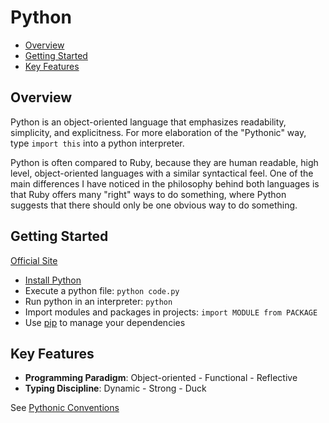 # Python

* [Overview](#overview)
* [Getting Started](#getting-started)
* [Key Features](#key-features)

## Overview

Python is an object-oriented language that emphasizes readability, simplicity, and explicitness. For more elaboration of the "Pythonic" way, type `import this` into a python interpreter.

Python is often compared to Ruby, because they are human readable, high level, object-oriented languages with a similar syntactical feel. One of the main differences I have noticed in the philosophy behind both languages is that Ruby offers many "right" ways to do something, where Python suggests that there should only be one obvious way to do something.

## Getting Started

[Official Site](https://www.python.org/)

* [Install Python](https://www.python.org/downloads/)
* Execute a python file: `python code.py`
* Run python in an interpreter: `python`
* Import modules and packages in projects: `import MODULE from PACKAGE`
* Use [pip](https://pypi.python.org/pypi/pip) to manage your dependencies

## Key Features

* **Programming Paradigm**: Object-oriented - Functional - Reflective
* **Typing Discipline**: Dynamic - Strong - Duck

See [Pythonic Conventions](./pythonic-conventions.md)
